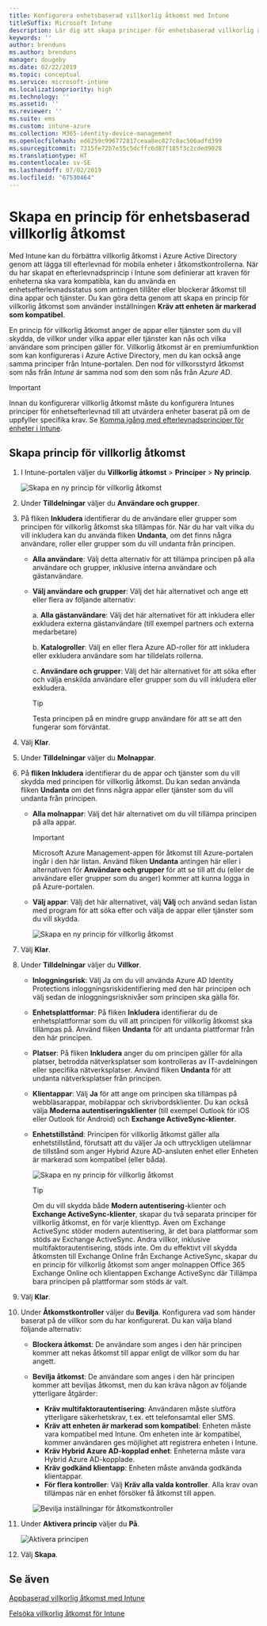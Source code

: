 ```yaml
---
title: Konfigurera enhetsbaserad villkorlig åtkomst med Intune
titleSuffix: Microsoft Intune
description: Lär dig att skapa principer för enhetsbaserad villkorlig åtkomst, baserat på Microsoft Intune enhetens efterlevnad och hantering av mobilappar.
keywords: ''
author: brenduns
ms.author: brenduns
manager: dougeby
ms.date: 02/22/2019
ms.topic: conceptual
ms.service: microsoft-intune
ms.localizationpriority: high
ms.technology: ''
ms.assetid: ''
ms.reviewer: ''
ms.suite: ems
ms.custom: intune-azure
ms.collection: M365-identity-device-management
ms.openlocfilehash: ed6259c996772817ceaa8ec827c8ac506adfd399
ms.sourcegitcommit: 7315fe72b7e55c5dcffc6d87f185f3c2cded9028
ms.translationtype: HT
ms.contentlocale: sv-SE
ms.lasthandoff: 07/02/2019
ms.locfileid: "67530464"
---
```

# <a name="create-a-device-based-conditional-access-policy"></a>Skapa en princip för enhetsbaserad villkorlig åtkomst

Med Intune kan du förbättra villkorlig åtkomst i Azure Active Directory genom att lägga till efterlevnad för mobila enheter i åtkomstkontrollerna. När du har skapat en efterlevnadsprincip i Intune som definierar att kraven för enheterna ska vara kompatibla, kan du använda en enhetsefterlevnadsstatus som antingen tillåter eller blockerar åtkomst till dina appar och tjänster. Du kan göra detta genom att skapa en princip för villkorlig åtkomst som använder inställningen **Kräv att enheten är markerad som kompatibel**.  

En princip för villkorlig åtkomst anger de appar eller tjänster som du vill skydda, de villkor under vilka appar eller tjänster kan nås och vilka användare som principen gäller för. Villkorlig åtkomst är en premiumfunktion som kan konfigureras i Azure Active Directory, men du kan också ange samma principer från Intune-portalen. Den nod för villkorsstyrd åtkomst som nås från *Intune* är samma nod som den som nås från *Azure AD*.  

> [!IMPORTANT]
> Innan du konfigurerar villkorlig åtkomst måste du konfigurera Intunes principer för enhetsefterlevnad till att utvärdera enheter baserat på om de uppfyller specifika krav. Se [Komma igång med efterlevnadsprinciper för enheter i Intune](device-compliance-get-started.md).

## <a name="create-conditional-access-policy"></a>Skapa princip för villkorlig åtkomst

1. I Intune-portalen väljer du **Villkorlig åtkomst** > **Principer** > **Ny princip**.
   
    ![Skapa en ny princip för villkorlig åtkomst](media/create-conditional-access-intune/create-ca.png)
 
2. Under **Tilldelningar** väljer du **Användare och grupper**. 
3. På fliken **Inkludera** identifierar du de användare eller grupper som principen för villkorlig åtkomst ska tillämpas för. När du har valt vilka du vill inkludera kan du använda fliken **Undanta**, om det finns några användare, roller eller grupper som du vill undanta från principen.  
    - **Alla användare**: Välj detta alternativ för att tillämpa principen på alla användare och grupper, inklusive interna användare och gästanvändare.
  
    - **Välj användare och grupper**: Välj det här alternativet och ange ett eller flera av följande alternativ:
  
      a. **Alla gästanvändare**: Välj det här alternativet för att inkludera eller exkludera externa gästanvändare (till exempel partners och externa medarbetare)
       
      b. **Katalogroller**: Välj en eller flera Azure AD-roller för att inkludera eller exkludera användare som har tilldelats rollerna.
      
      c. **Användare och grupper**: Välj det här alternativet för att söka efter och välja enskilda användare eller grupper som du vill inkludera eller exkludera.
     
       > [!TIP]  
       > Testa principen på en mindre grupp användare för att se att den fungerar som förväntat.
4. Välj **Klar**.
5. Under **Tilldelningar** väljer du **Molnappar**. 
6. På **fliken Inkludera** identifierar du de appar och tjänster som du vill skydda med principen för villkorlig åtkomst. Du kan sedan använda fliken **Undanta** om det finns några appar eller tjänster som du vill undanta från principen.
    - **Alla molnappar**: Välj det här alternativet om du vill tillämpa principen på alla appar.
      > [!IMPORTANT]  
      > Microsoft Azure Management-appen för åtkomst till Azure-portalen ingår i den här listan. Använd fliken **Undanta** antingen här eller i alternativen för **Användare och grupper** för att se till att du (eller de användare eller grupper som du anger) kommer att kunna logga in på Azure-portalen. 

    - **Välj appar**: Välj det här alternativet, välj **Välj** och använd sedan listan med program för att söka efter och välja de appar eller tjänster som du vill skydda.
    
      ![Skapa en ny princip för villkorlig åtkomst](media/create-conditional-access-intune/create-ca-select-apps.png)

7. Välj **Klar**.
8. Under **Tilldelningar** väljer du **Villkor**.
    - **Inloggningsrisk**: Välj Ja om du vill använda Azure AD Identity Protections inloggningsriskidentifiering med den här principen och välj sedan de inloggningsrisknivåer som principen ska gälla för.
    - **Enhetsplattformar**: På fliken **Inkludera** identifierar du de enhetsplattformar som du vill att principen för villkorlig åtkomst ska tillämpas på. Använd fliken **Undanta** för att undanta plattformar från den här principen.
    - **Platser**: På fliken **Inkludera** anger du om principen gäller för alla platser, betrodda nätverksplatser som kontrolleras av IT-avdelningen eller specifika nätverksplatser. Använd fliken **Undanta** för att undanta nätverksplatser från principen. 
    - **Klientappar**: Välj **Ja** för att ange om principen ska tillämpas på webbläsarappar, mobilappar och skrivbordsklienter. Du kan också välja **Moderna autentiseringsklienter** (till exempel Outlook för iOS eller Outlook för Android) och **Exchange ActiveSync-klienter**.
    - **Enhetstillstånd**: Principen för villkorlig åtkomst gäller alla enhetstillstånd, förutsatt att du väljer Ja och uttryckligen utelämnar de tillstånd som anger Hybrid Azure AD-ansluten enhet eller Enheten är markerad som kompatibel (eller båda).
    
      ![Skapa en ny princip för villkorlig åtkomst](media/create-conditional-access-intune/create-ca-device-platforms.png)

      > [!TIP]  
      > Om du vill skydda både **Modern autentisering**-klienter och **Exchange ActiveSync-klienter**, skapar du två separata principer för villkorlig åtkomst, en för varje klienttyp. Även om Exchange ActiveSync stöder modern autentisering, är det bara plattformar som stöds av Exchange ActiveSync. Andra villkor, inklusive multifaktorautentisering, stöds inte. Om du effektivt vill skydda åtkomsten till Exchange Online från Exchange ActiveSync, skapar du en princip för villkorlig åtkomst som anger molnappen Office 365 Exchange Online och klientappen Exchange ActiveSync där Tillämpa bara principen på plattformar som stöds är valt.

9. Välj **Klar**.
10. Under **Åtkomstkontroller** väljer du **Bevilja**. Konfigurera vad som händer baserat på de villkor som du har konfigurerat.  Du kan välja bland följande alternativ:
    - **Blockera åtkomst**: De användare som anges i den här principen kommer att nekas åtkomst till appar enligt de villkor som du har angett.
    - **Bevilja åtkomst**: De användare som anges i den här principen kommer att beviljas åtkomst, men du kan kräva någon av följande ytterligare åtgärder:
      - **Kräv multifaktorautentisering**: Användaren måste slutföra ytterligare säkerhetskrav, t.ex. ett telefonsamtal eller SMS.
      - **Kräv att enheten är markerad som kompatibel**: Enheten måste vara kompatibel med Intune. Om enheten inte är kompatibel, kommer användaren ges möjlighet att registrera enheten i Intune. 
      - **Kräv Hybrid Azure AD-kopplad enhet**: Enheterna måste vara Hybrid Azure AD-kopplade.
      - **Kräv godkänd klientapp**: Enheten måste använda godkända klientappar. 
      - **För flera kontroller**: Välj **Kräv alla valda kontroller**. Alla krav ovan tillämpas när en enhet försöker få åtkomst till appen.
    
      ![Bevilja inställningar för åtkomstkontroller](media/create-conditional-access-intune/create-ca-grant-access-settings.png)
 
11. Under **Aktivera princip** väljer du **På**.
     
     ![Aktivera principen](media/create-conditional-access-intune/enable-policy.png)

12. Välj **Skapa**.

## <a name="see-also"></a>Se även
[Appbaserad villkorlig åtkomst med Intune](app-based-conditional-access-intune.md)

[Felsöka villkorlig åtkomst för Intune](https://support.microsoft.com/help/4456106)

